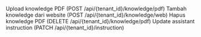 Upload knowledge PDF (POST /api/{tenant_id}/knowledge/pdf)
Tambah knowledge dari website (POST /api/{tenant_id}/knowledge/web)
Hapus knowledge PDF (DELETE /api/{tenant_id}/knowledge/pdf)
Update assistant instruction (PATCH /api/{tenant_id}/instruction)
